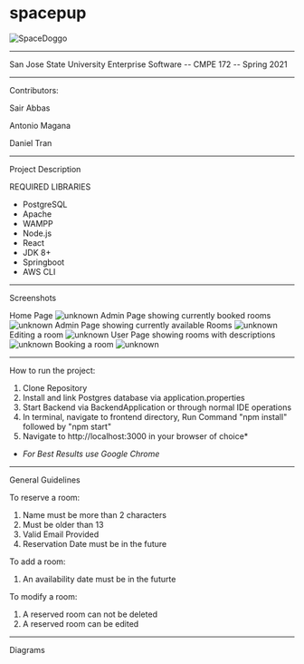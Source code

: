 
# spacepup
![SpaceDoggo](https://user-images.githubusercontent.com/39139814/117551180-4d16f600-aff9-11eb-8dc6-f20cf144ce1f.png)

------------------------------------------------------------------
San Jose State University
Enterprise Software -- CMPE 172 -- Spring 2021

------------------------------------------------------------------
Contributors:

Sair Abbas

Antonio Magana

Daniel Tran

------------------------------------------------------------------
Project Description

REQUIRED LIBRARIES
- PostgreSQL
- Apache
- WAMPP
- Node.js
- React
- JDK 8+
- Springboot
- AWS CLI 

------------------------------------------------------------------
Screenshots

Home Page
![unknown](https://user-images.githubusercontent.com/39139814/117719341-217b4380-b192-11eb-9f6b-06dea482f66b.png)
Admin Page showing currently booked rooms
![unknown](https://user-images.githubusercontent.com/39139814/117719437-3eb01200-b192-11eb-9094-26ae60c5390b.png)
Admin Page showing currently available Rooms
![unknown](https://user-images.githubusercontent.com/39139814/117719490-4e2f5b00-b192-11eb-94b1-0af236bcf2c7.png)
Editing a room
![unknown](https://user-images.githubusercontent.com/39139814/117719548-6010fe00-b192-11eb-8a72-98f408b5e944.png)
User Page showing rooms with descriptions
![unknown](https://user-images.githubusercontent.com/39139814/117719589-6c955680-b192-11eb-9027-f88d064e7d2c.png)
Booking a room
![unknown](https://user-images.githubusercontent.com/39139814/117719631-77e88200-b192-11eb-83a2-775c6b32fa7a.png)


------------------------------------------------------------------
How to run the project:

1) Clone Repository
2) Install and link Postgres database via application.properties
3) Start Backend via BackendApplication or through normal IDE operations
4) In terminal, navigate to frontend directory, Run Command "npm install" followed by "npm start"
5) Navigate to http://localhost:3000 in your browser of choice*

* *For Best Results use Google Chrome*
------------------------------------------------------------------
General Guidelines


To reserve a room:
1) Name must be more than 2 characters
2) Must be older than 13
3) Valid Email Provided
4) Reservation Date must be in the future

To add a room:
1) An availability date must be in the futurte

To modify a room:
1) A reserved room can not be deleted
2) A reserved room can be edited
------------------------------------------------------------------
Diagrams

